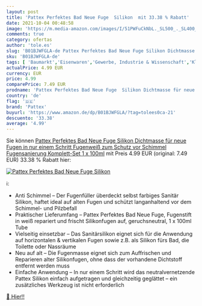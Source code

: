 ```yaml
---
layout: post
title: 'Pattex Perfektes Bad Neue Fuge  Silikon  mit 33.38 % Rabatt'
date: 2021-10-04 00:48:58
image: 'https://m.media-amazon.com/images/I/51PWFuCkNbL._SL500_._SL400_.jpg'
comments: true
category: ofertas
author: 'tole.es'
slug: 'B01BJWFGLA-de Pattex Perfektes Bad Neue Fuge Silikon Dichtmasse für neue...'
sku: 'B01BJWFGLA-de'
tags: [ 'Baumarkt','Eisenwaren','Gewerbe, Industrie & Wissenschaft','Klebemittel & Dichtstoffe','Silikon zum Abdichten','pattex', ]
actualPrice: 4.99 EUR
currency: EUR
price: 4.99
comparePrice: 7.49 EUR
prodname: 'Pattex Perfektes Bad Neue Fuge  Silikon Dichtmasse für neue Fugen in nur einem Schritt  Fugenweiß zum Schutz vor Schimmel  Fugensanierung Komplett-Set  1 x 100ml'
country: 'de'
flag: '🇩🇪'
brand: 'Pattex'
buyurl: 'https://www.amazon.de/dp/B01BJWFGLA/?tag=tolees0ca-21'
descuento: '33.38'
average: '4.99'
---
```


Sie können [Pattex Perfektes Bad Neue Fuge  Silikon Dichtmasse für neue Fugen in nur einem Schritt  Fugenweiß zum Schutz vor Schimmel  Fugensanierung Komplett-Set  1 x 100ml](https://www.amazon.de/dp/B01BJWFGLA/?tag=tolees0ca-21) mit Preis 4.99 EUR (original: 7.49 EUR) 33.38 % Rabatt hier:

[![Pattex Perfektes Bad Neue Fuge  Silikon ](https://m.media-amazon.com/images/I/51PWFuCkNbL._SL500_._SL400_.jpg)](https://www.amazon.de/dp/B01BJWFGLA/?tag=tolees0ca-21)

ℹ️:

- Anti Schimmel – Der Fugenfüller überdeckt selbst farbiges Sanitär Silikon, haftet ideal auf alten Fugen und schützt langanhaltend vor dem Schimmel- und Pilzbefall
- Praktischer Lieferumfang – Pattex Perfektes Bad Neue Fuge, Fugenstift in weiß repariert und frischt Silikonfugen auf, geruchsneutral, 1 x 100ml Tube
- Vielseitig einsetzbar – Das Sanitärsilikon eignet sich für die Anwendung auf horizontalen & vertikalen Fugen sowie z.B. als Silikon fürs Bad, die Toilette oder Nassräume
- Neu auf alt – Die Fugenmasse eignet sich zum Auffrischen und Reparieren alter Silikonfugen, ohne dass der vorhandene Dichtstoff entfernt werden muss
- Einfache Anwendung – In nur einem Schritt wird das neutralvernetzende Pattex Silikon einfach aufgetragen und gleichzeitig geglättet – ein zusätzliches Werkzeug ist nicht erforderlich

[🛒 Hier!!](https://www.amazon.de/dp/B01BJWFGLA/?tag=tolees0ca-21)
